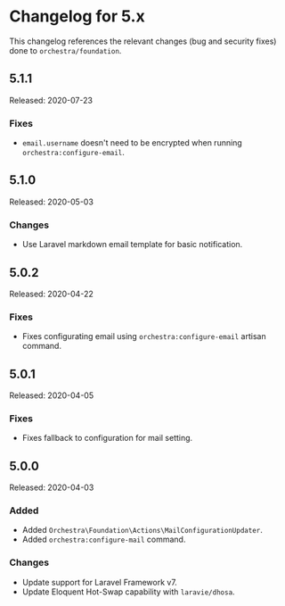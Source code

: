 # Changelog for 5.x

This changelog references the relevant changes (bug and security fixes) done to `orchestra/foundation`.

## 5.1.1

Released: 2020-07-23

### Fixes 

* `email.username` doesn't need to be encrypted when running `orchestra:configure-email`.

## 5.1.0

Released: 2020-05-03

### Changes

* Use Laravel markdown email template for basic notification.

## 5.0.2

Released: 2020-04-22

### Fixes

* Fixes configurating email using `orchestra:configure-email` artisan command.

## 5.0.1

Released: 2020-04-05

### Fixes

* Fixes fallback to configuration for mail setting.

## 5.0.0

Released: 2020-04-03

### Added

* Added `Orchestra\Foundation\Actions\MailConfigurationUpdater`.
* Added `orchestra:configure-mail` command.

### Changes

* Update support for Laravel Framework v7.
* Update Eloquent Hot-Swap capability with `laravie/dhosa`.
